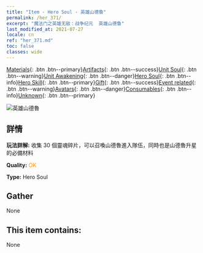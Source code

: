 ```yaml
---
title: "Item - Hero Soul - 英雄山德魯"
permalink: /her_371/
excerpt: "魔法门之英雄无敌：战争纪元  英雄山德魯"
last_modified_at: 2021-07-27
locale: cn
ref: "her_371.md"
toc: false
classes: wide
---
```

 [Materials](/ItemsCN/){: .btn .btn--primary}[Artifacts](/ItemsCN/Artifacts/){: .btn .btn--success}[Unit Soul](/ItemsCN/UnitSoul/){: .btn .btn--warning}[Unit Awakening](/ItemsCN/UnitAwakening/){: .btn .btn--danger}[Hero Soul](/ItemsCN/HeroSoul/){: .btn .btn--info}[Hero Skill](/ItemsCN/HeroSkill/){: .btn .btn--primary}[Gift](/ItemsCN/Gift/){: .btn .btn--success}[Event related](/ItemsCN/Events/){: .btn .btn--warning}[Avatars](/ItemsCN/Avatars/){: .btn .btn--danger}[Consumables](/ItemsCN/Consumables/){: .btn .btn--info}[Unknown](/ItemsCN/Unknown/){: .btn .btn--primary}

 ![英雄山德魯](/images/h/h_Sandro.jpg)

## 詳情
 **玩法詳解:** 收集 30 個靈魂碎片，可以召喚山德魯進入隊伍，同時也是山德魯升星的必備材料

 **Quality:** <span style="color: #FF8C00">OK</span>

 **Type:** Hero Soul

## Gather

  None

## This item contains:

  None

